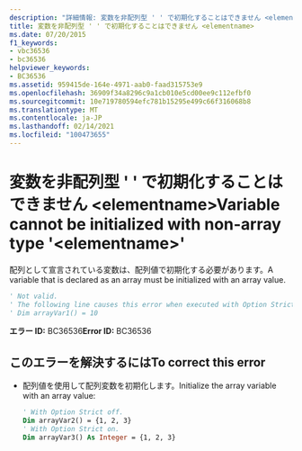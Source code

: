 ```yaml
---
description: "詳細情報: 変数を非配列型 ' ' で初期化することはできません <elementname>"
title: 変数を非配列型 ' ' で初期化することはできません <elementname>
ms.date: 07/20/2015
f1_keywords:
- vbc36536
- bc36536
helpviewer_keywords:
- BC36536
ms.assetid: 959415de-164e-4971-aab0-faad315753e9
ms.openlocfilehash: 36909f34a8296c9a1cb010e5cd00ee9c112efbf0
ms.sourcegitcommit: 10e719780594efc781b15295e499c66f316068b8
ms.translationtype: MT
ms.contentlocale: ja-JP
ms.lasthandoff: 02/14/2021
ms.locfileid: "100473655"
---
```

# <a name="variable-cannot-be-initialized-with-non-array-type-elementname"></a><span data-ttu-id="a6d92-103">変数を非配列型 ' ' で初期化することはできません \<elementname></span><span class="sxs-lookup"><span data-stu-id="a6d92-103">Variable cannot be initialized with non-array type '\<elementname>'</span></span>

<span data-ttu-id="a6d92-104">配列として宣言されている変数は、配列値で初期化する必要があります。</span><span class="sxs-lookup"><span data-stu-id="a6d92-104">A variable that is declared as an array must be initialized with an array value.</span></span>  
  
```vb  
' Not valid.  
' The following line causes this error when executed with Option Strict off.  
' Dim arrayVar1() = 10  
```  
  
 <span data-ttu-id="a6d92-105">**エラー ID:** BC36536</span><span class="sxs-lookup"><span data-stu-id="a6d92-105">**Error ID:** BC36536</span></span>  
  
## <a name="to-correct-this-error"></a><span data-ttu-id="a6d92-106">このエラーを解決するには</span><span class="sxs-lookup"><span data-stu-id="a6d92-106">To correct this error</span></span>  
  
- <span data-ttu-id="a6d92-107">配列値を使用して配列変数を初期化します。</span><span class="sxs-lookup"><span data-stu-id="a6d92-107">Initialize the array variable with an array value:</span></span>  
  
    ```vb
    ' With Option Strict off.  
    Dim arrayVar2() = {1, 2, 3}  
    ' With Option Strict on.  
    Dim arrayVar3() As Integer = {1, 2, 3}  
    ```

